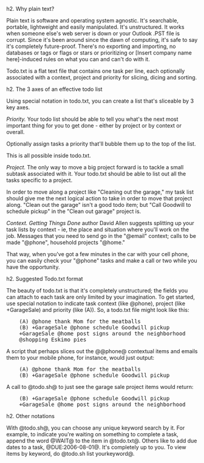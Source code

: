 h2. Why plain text?

Plain text is software and operating system agnostic. It's searchable, portable, lightweight and easily manipulated. It's unstructured. It works when someone else's web server is down or your Outlook .PST file is corrupt. Since it's been around since the dawn of computing, it's safe to say it's completely future-proof. There's no exporting and importing, no databases or tags or flags or stars or prioritizing or [Insert company name here]-induced rules on what you can and can't do with it.

Todo.txt is a flat text file that contains one task per line, each optionally associated with a context, project and priority for slicing, dicing and sorting.

h2. The 3 axes of an effective todo list

Using special notation in todo.txt, you can create a list that's sliceable by 3 key axes.

*Priority.* Your todo list should be able to tell you what's the next most important thing for you to get done - either by project or by context or overall.

Optionally assign tasks a priority that'll bubble them up to the top of the list.

This is all possible inside todo.txt.

*Project.* The only way to move a big project forward is to tackle a small subtask associated with it. Your todo.txt should be able to list out all the tasks specific to a project.

In order to move along a project like "Cleaning out the garage," my task list should give me the next logical action to take in order to move that project along. "Clean out the garage" isn't a good todo item; but "Call Goodwill to schedule pickup" in the "Clean out garage" project is.

*Context.* _Getting Things Done_ author David Allen suggests splitting up your task lists by context - ie, the place and situation where you'll work on the job. Messages that you need to send go in the "@email" context; calls to be made "@phone", household projects "@home."

That way, when you've got a few minutes in the car with your cell phone, you can easily check your "@phone" tasks and make a call or two while you have the opportunity.

h2. Suggested Todo.txt format

The beauty of todo.txt is that it's completely unstructured; the fields you can attach to each task are only limited by your imagination. To get started, use special notation to indicate task context (like @phone), project (like +GarageSale) and priority (like (A)). So, a todo.txt file might look like this:
<pre>
    (A) @phone thank Mom for the meatballs
    (B) +GarageSale @phone schedule Goodwill pickup
    +GarageSale @home post signs around the neighborhood
    @shopping Eskimo pies
</pre>

A script that perhaps slices out the @@phone@ contextual items and emails them to your mobile phone, for instance, would just output:

<pre>
    (A) @phone thank Mom for the meatballs
    (B) +GarageSale @phone schedule Goodwill pickup
</pre>

A call to @todo.sh@ to just see the garage sale project items would return:

<pre>
    (B) +GarageSale @phone schedule Goodwill pickup
    +GarageSale @home post signs around the neighborhood
</pre>

h2. Other notations

With @todo.sh@, you can choose any unique keyword search by it. For example, to indicate you're waiting on something to complete a task, append the word @WAIT@ to the item in @todo.txt@. Others like to add due dates to a task, @DUE:2006-08-01@. It's completely up to you. To view items by keyword, do @todo.sh list yourkeyword@.